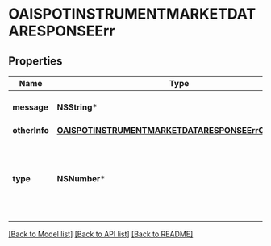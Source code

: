 # OAISPOTINSTRUMENTMARKETDATARESPONSEErr

## Properties
Name | Type | Description | Notes
------------ | ------------- | ------------- | -------------
**message** | **NSString*** | A message describing the error | [optional] 
**otherInfo** | [**OAISPOTINSTRUMENTMARKETDATARESPONSEErrOtherInfo***](OAISPOTINSTRUMENTMARKETDATARESPONSEErrOtherInfo.md) |  | [optional] 
**type** | **NSNumber*** | A public facing error type. If you want to treat a specific error use the type. | [optional] 

[[Back to Model list]](../README.md#documentation-for-models) [[Back to API list]](../README.md#documentation-for-api-endpoints) [[Back to README]](../README.md)


